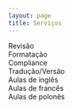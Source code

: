 ```yaml
---
layout: page
title: Serviços
---
```


Revisão <br>
Formatação <br>
Compliance <br>
Tradução/Versão <br>
Aulas de inglês <br>
Aulas de francês <br>
Aulas de polonês <br>